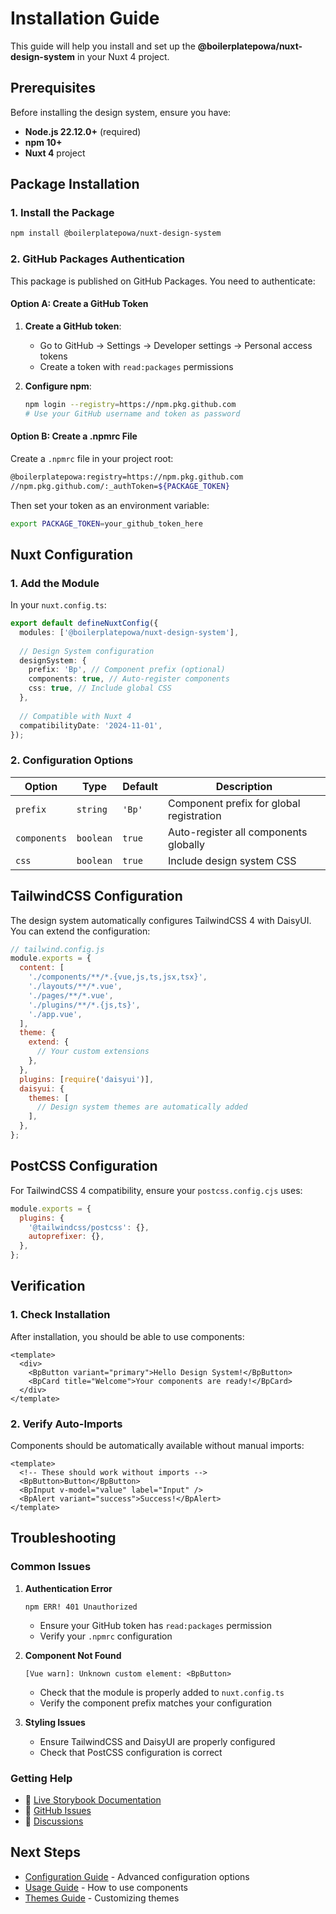 # Installation Guide

This guide will help you install and set up the **@boilerplatepowa/nuxt-design-system** in your Nuxt 4 project.

## Prerequisites

Before installing the design system, ensure you have:

- **Node.js 22.12.0+** (required)
- **npm 10+**
- **Nuxt 4** project

## Package Installation

### 1. Install the Package

```bash
npm install @boilerplatepowa/nuxt-design-system
```

### 2. GitHub Packages Authentication

This package is published on GitHub Packages. You need to authenticate:

#### Option A: Create a GitHub Token

1. **Create a GitHub token**:
   - Go to GitHub → Settings → Developer settings → Personal access tokens
   - Create a token with `read:packages` permissions

2. **Configure npm**:

   ```bash
   npm login --registry=https://npm.pkg.github.com
   # Use your GitHub username and token as password
   ```

#### Option B: Create a .npmrc File

Create a `.npmrc` file in your project root:

```bash
@boilerplatepowa:registry=https://npm.pkg.github.com
//npm.pkg.github.com/:_authToken=${PACKAGE_TOKEN}
```

Then set your token as an environment variable:

```bash
export PACKAGE_TOKEN=your_github_token_here
```

## Nuxt Configuration

### 1. Add the Module

In your `nuxt.config.ts`:

```typescript
export default defineNuxtConfig({
  modules: ['@boilerplatepowa/nuxt-design-system'],
  
  // Design System configuration
  designSystem: {
    prefix: 'Bp', // Component prefix (optional)
    components: true, // Auto-register components
    css: true, // Include global CSS
  },
  
  // Compatible with Nuxt 4
  compatibilityDate: '2024-11-01',
});
```

### 2. Configuration Options

| Option | Type | Default | Description |
|--------|------|---------|-------------|
| `prefix` | `string` | `'Bp'` | Component prefix for global registration |
| `components` | `boolean` | `true` | Auto-register all components globally |
| `css` | `boolean` | `true` | Include design system CSS |

## TailwindCSS Configuration

The design system automatically configures TailwindCSS 4 with DaisyUI. You can extend the configuration:

```javascript
// tailwind.config.js
module.exports = {
  content: [
    './components/**/*.{vue,js,ts,jsx,tsx}',
    './layouts/**/*.vue',
    './pages/**/*.vue',
    './plugins/**/*.{js,ts}',
    './app.vue',
  ],
  theme: {
    extend: {
      // Your custom extensions
    },
  },
  plugins: [require('daisyui')],
  daisyui: {
    themes: [
      // Design system themes are automatically added
    ],
  },
};
```

## PostCSS Configuration

For TailwindCSS 4 compatibility, ensure your `postcss.config.cjs` uses:

```javascript
module.exports = {
  plugins: {
    '@tailwindcss/postcss': {},
    autoprefixer: {},
  },
};
```

## Verification

### 1. Check Installation

After installation, you should be able to use components:

```vue
<template>
  <div>
    <BpButton variant="primary">Hello Design System!</BpButton>
    <BpCard title="Welcome">Your components are ready!</BpCard>
  </div>
</template>
```

### 2. Verify Auto-Imports

Components should be automatically available without manual imports:

```vue
<template>
  <!-- These should work without imports -->
  <BpButton>Button</BpButton>
  <BpInput v-model="value" label="Input" />
  <BpAlert variant="success">Success!</BpAlert>
</template>
```

## Troubleshooting

### Common Issues

1. **Authentication Error**
   ```
   npm ERR! 401 Unauthorized
   ```
   - Ensure your GitHub token has `read:packages` permission
   - Verify your `.npmrc` configuration

2. **Component Not Found**
   ```
   [Vue warn]: Unknown custom element: <BpButton>
   ```
   - Check that the module is properly added to `nuxt.config.ts`
   - Verify the component prefix matches your configuration

3. **Styling Issues**
   - Ensure TailwindCSS and DaisyUI are properly configured
   - Check that PostCSS configuration is correct

### Getting Help

- 📖 [Live Storybook Documentation](https://boilerplatepowa.github.io/Nuxt-CSS-Library-Boilerplate/)
- 🐛 [GitHub Issues](https://github.com/boilerplatepowa/nuxt-design-system/issues)
- 💬 [Discussions](https://github.com/boilerplatepowa/nuxt-design-system/discussions)

## Next Steps

- [Configuration Guide](configuration.md) - Advanced configuration options
- [Usage Guide](usage.md) - How to use components
- [Themes Guide](themes.md) - Customizing themes
